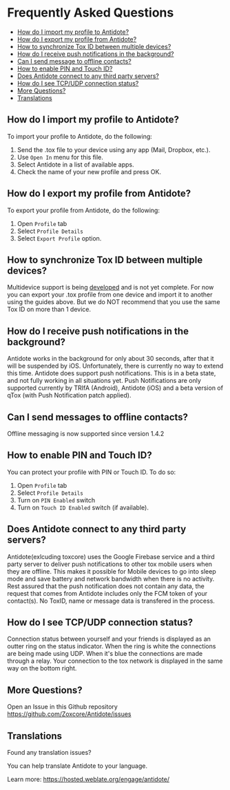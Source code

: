 # Frequently Asked Questions

* [How do I import my profile to Antidote?](#how-do-i-import-my-profile-to-antidote)
* [How do I export my profile from Antidote?](#how-do-i-export-my-profile-from-antidote)
* [How to synchronize Tox ID between multiple devices?](#how-to-synchronize-tox-id-between-multiple-devices)
* [How do I receive push notifications in the background?](#how-do-i-receive-push-notifications-in-the-background)
* [Can I send message to offline contacts?](#can-i-send-messages-to-offline-contacts)
* [How to enable PIN and Touch ID?](#how-to-enable-pin-and-touch-id)
* [Does Antidote connect to any third party servers?](#does-antidote-connect-to-any-third-party-servers)
* [How do I see TCP/UDP connection status?](#how-do-i-see-tcp-udp-connection-status)
* [More Questions?](#more-questions)
* [Translations](#translations)


## How do I import my profile to Antidote?

To import your profile to Antidote, do the following:

1. Send the .tox file to your device using any app (Mail, Dropbox, etc.).
2. Use `Open In` menu for this file.
3. Select Antidote in a list of available apps.
4. Check the name of your new profile and press OK.


## How do I export my profile from Antidote?

To export your profile from Antidote, do the following:

1. Open `Profile` tab
2. Select `Profile Details`
3. Select `Export Profile` option.


## How to synchronize Tox ID between multiple devices?

Multidevice support is being [developed](https://github.com/GrayHatter/toxcore/tree/multi-device) and is not yet complete. For now you can export your .tox profile from one device and import it to another using the guides above.
But we do NOT recommend that you use the same Tox ID on more than 1 device.


## How do I receive push notifications in the background?

Antidote works in the background for only about 30 seconds, after that it will be suspended by iOS. Unfortunately, there is currently no way to extend this time.
Antidote does support push notifications. This is in a beta state, and not fully working in all situations yet.
Push Notifications are only supported currently by TRIfA (Android), Antidote (iOS) and a beta version of qTox (with Push Notification patch applied).


## Can I send messages to offline contacts?

Offline messaging is now supported since version 1.4.2


## How to enable PIN and Touch ID?

You can protect your profile with PIN or Touch ID.
To do so:

1. Open `Profile` tab
2. Select `Profile Details`
3. Turn on `PIN Enabled` switch
4. Turn on `Touch ID Enabled` switch (if available).


## Does Antidote connect to any third party servers?

Antidote(exlcuding toxcore) uses the Google Firebase service and a third party server to deliver push notifications to other tox mobile users when they are offline. This makes it possible for Mobile devices to go into sleep mode and save battery and network bandwidth when there is no activity. Rest assured that the push notification does not contain any data, the request that comes from Antidote includes only the FCM token of your contact(s). No ToxID, name or message data is transfered in the process.

## How do I see TCP/UDP connection status?

Connection status between yourself and your friends is displayed as an outter ring on the status indicator. When the ring is white the connections are being made using UDP. When it's blue the connections are made through a relay. Your connection to the tox network is displayed in the same way on the bottom right.

## More Questions?

Open an Issue in this Github repository https://github.com/Zoxcore/Antidote/issues


## Translations

Found any translation issues?

You can help translate Antidote to your language.

Learn more: https://hosted.weblate.org/engage/antidote/
